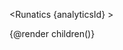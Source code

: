  <script>
  import { Runatics } from 'runatics';
  let { children, data } = $props();
  const analyticsId = data.ANALYTICS_ID
</script>

<Runatics {analyticsId} >

{@render children()}
